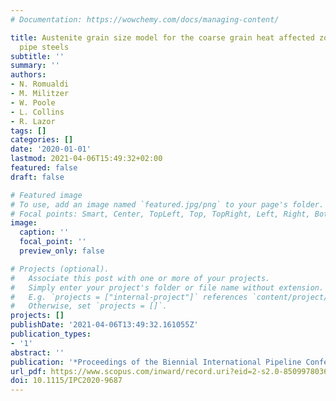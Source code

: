 ```yaml
---
# Documentation: https://wowchemy.com/docs/managing-content/

title: Austenite grain size model for the coarse grain heat affected zone in line
  pipe steels
subtitle: ''
summary: ''
authors:
- N. Romualdi
- M. Militzer
- W. Poole
- L. Collins
- R. Lazor
tags: []
categories: []
date: '2020-01-01'
lastmod: 2021-04-06T15:49:32+02:00
featured: false
draft: false

# Featured image
# To use, add an image named `featured.jpg/png` to your page's folder.
# Focal points: Smart, Center, TopLeft, Top, TopRight, Left, Right, BottomLeft, Bottom, BottomRight.
image:
  caption: ''
  focal_point: ''
  preview_only: false

# Projects (optional).
#   Associate this post with one or more of your projects.
#   Simply enter your project's folder or file name without extension.
#   E.g. `projects = ["internal-project"]` references `content/project/deep-learning/index.md`.
#   Otherwise, set `projects = []`.
projects: []
publishDate: '2021-04-06T13:49:32.161055Z'
publication_types:
- '1'
abstract: ''
publication: '*Proceedings of the Biennial International Pipeline Conference, IPC*'
url_pdf: https://www.scopus.com/inward/record.uri?eid=2-s2.0-85099780364&doi=10.1115%2fIPC2020-9687&partnerID=40&md5=df81b083854a8900c3e8ff07f25ab763
doi: 10.1115/IPC2020-9687
---
```

